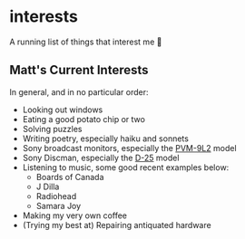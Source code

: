 # interests

A running list of things that interest me 💖

## Matt's Current Interests

In general, and in no particular order:

- Looking out windows
- Eating a good potato chip or two
- Solving puzzles
- Writing poetry, especially haiku and sonnets
- Sony broadcast monitors, especially the [PVM-9L2](https://www.broadcaststore.com/store/model_detail.cfm?id=784907) model
- Sony Discman, especially the [D-25](https://www.sony.com/electronics/support/product/d-25/manuals) model
- Listening to music, some good recent examples below:
  - Boards of Canada
  - J Dilla
  - Radiohead
  - Samara Joy
- Making my very own coffee
- (Trying my best at) Repairing antiquated hardware

